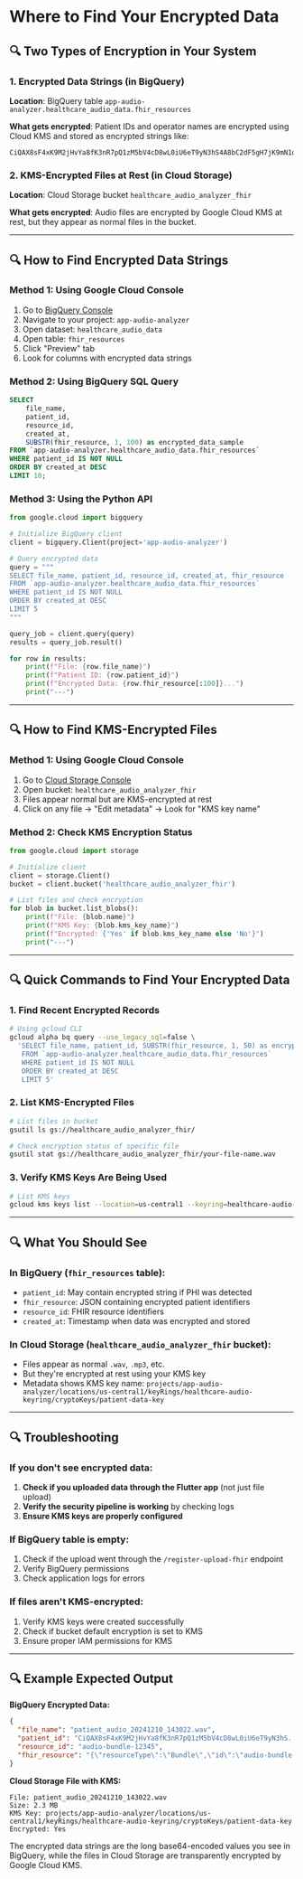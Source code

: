 # Where to Find Your Encrypted Data

## 🔍 Two Types of Encryption in Your System

### 1. **Encrypted Data Strings (in BigQuery)**
**Location**: BigQuery table `app-audio-analyzer.healthcare_audio_data.fhir_resources`

**What gets encrypted**: Patient IDs and operator names are encrypted using Cloud KMS and stored as encrypted strings like:
```
CiQAX8sF4xK9M2jHvYa8fK3nR7pQ1zM5bV4cD8wL0iU6eT9yN3hS4A8bC2dF5gH7jK9mN1qR3tV6wY8zA0cE4fH9jL2mP5rS7uX9zA2cF5hI8kN0pS3vY6zB9eH1jM4oQ7tW0yC3fI6lO9rU2xA5dG8kN1qT4wZ7cF0jM3pS6vY9zC2fH5kN8qU1tX4wA7dJ0mP3sV6yB9eH2kN5qT8wZ1dG4jM7pS0vY3zA6fI9lO2rU5xA8dK1nQ4tW7yC0fH3jM6pS9vY2zA5dH8kN1qT4wZ7cF0jM3pS6vY9zC2fH5kN8qU1tX4wA7dJ0mP3sV6yB9eH2k
```

### 2. **KMS-Encrypted Files at Rest (in Cloud Storage)**
**Location**: Cloud Storage bucket `healthcare_audio_analyzer_fhir`

**What gets encrypted**: Audio files are encrypted by Google Cloud KMS at rest, but they appear as normal files in the bucket.

---

## 🔍 How to Find Encrypted Data Strings

### Method 1: Using Google Cloud Console
1. Go to [BigQuery Console](https://console.cloud.google.com/bigquery)
2. Navigate to your project: `app-audio-analyzer`
3. Open dataset: `healthcare_audio_data`
4. Open table: `fhir_resources`
5. Click "Preview" tab
6. Look for columns with encrypted data strings

### Method 2: Using BigQuery SQL Query
```sql
SELECT 
    file_name,
    patient_id,
    resource_id,
    created_at,
    SUBSTR(fhir_resource, 1, 100) as encrypted_data_sample
FROM `app-audio-analyzer.healthcare_audio_data.fhir_resources`
WHERE patient_id IS NOT NULL
ORDER BY created_at DESC
LIMIT 10;
```

### Method 3: Using the Python API
```python
from google.cloud import bigquery

# Initialize BigQuery client
client = bigquery.Client(project='app-audio-analyzer')

# Query encrypted data
query = """
SELECT file_name, patient_id, resource_id, created_at, fhir_resource
FROM `app-audio-analyzer.healthcare_audio_data.fhir_resources`
WHERE patient_id IS NOT NULL
ORDER BY created_at DESC
LIMIT 5
"""

query_job = client.query(query)
results = query_job.result()

for row in results:
    print(f"File: {row.file_name}")
    print(f"Patient ID: {row.patient_id}")
    print(f"Encrypted Data: {row.fhir_resource[:100]}...")
    print("---")
```

---

## 🔍 How to Find KMS-Encrypted Files

### Method 1: Using Google Cloud Console
1. Go to [Cloud Storage Console](https://console.cloud.google.com/storage)
2. Open bucket: `healthcare_audio_analyzer_fhir`
3. Files appear normal but are KMS-encrypted at rest
4. Click on any file → "Edit metadata" → Look for "KMS key name"

### Method 2: Check KMS Encryption Status
```python
from google.cloud import storage

# Initialize client
client = storage.Client()
bucket = client.bucket('healthcare_audio_analyzer_fhir')

# List files and check encryption
for blob in bucket.list_blobs():
    print(f"File: {blob.name}")
    print(f"KMS Key: {blob.kms_key_name}")
    print(f"Encrypted: {'Yes' if blob.kms_key_name else 'No'}")
    print("---")
```

---

## 🔍 Quick Commands to Find Your Encrypted Data

### 1. Find Recent Encrypted Records
```bash
# Using gcloud CLI
gcloud alpha bq query --use_legacy_sql=false \
  'SELECT file_name, patient_id, SUBSTR(fhir_resource, 1, 50) as encrypted_sample 
   FROM `app-audio-analyzer.healthcare_audio_data.fhir_resources` 
   WHERE patient_id IS NOT NULL 
   ORDER BY created_at DESC 
   LIMIT 5'
```

### 2. List KMS-Encrypted Files
```bash
# List files in bucket
gsutil ls gs://healthcare_audio_analyzer_fhir/

# Check encryption status of specific file
gsutil stat gs://healthcare_audio_analyzer_fhir/your-file-name.wav
```

### 3. Verify KMS Keys Are Being Used
```bash
# List KMS keys
gcloud kms keys list --location=us-central1 --keyring=healthcare-audio-keyring
```

---

## 🔍 What You Should See

### In BigQuery (`fhir_resources` table):
- `patient_id`: May contain encrypted string if PHI was detected
- `fhir_resource`: JSON containing encrypted patient identifiers
- `resource_id`: FHIR resource identifiers
- `created_at`: Timestamp when data was encrypted and stored

### In Cloud Storage (`healthcare_audio_analyzer_fhir` bucket):
- Files appear as normal `.wav`, `.mp3`, etc.
- But they're encrypted at rest using your KMS key
- Metadata shows KMS key name: `projects/app-audio-analyzer/locations/us-central1/keyRings/healthcare-audio-keyring/cryptoKeys/patient-data-key`

---

## 🔍 Troubleshooting

### If you don't see encrypted data:
1. **Check if you uploaded data through the Flutter app** (not just file upload)
2. **Verify the security pipeline is working** by checking logs
3. **Ensure KMS keys are properly configured**

### If BigQuery table is empty:
1. Check if the upload went through the `/register-upload-fhir` endpoint
2. Verify BigQuery permissions
3. Check application logs for errors

### If files aren't KMS-encrypted:
1. Verify KMS keys were created successfully
2. Check if bucket default encryption is set to KMS
3. Ensure proper IAM permissions for KMS

---

## 🔍 Example Expected Output

**BigQuery Encrypted Data:**
```json
{
  "file_name": "patient_audio_20241210_143022.wav",
  "patient_id": "CiQAX8sF4xK9M2jHvYa8fK3nR7pQ1zM5bV4cD8wL0iU6eT9yN3hS...",
  "resource_id": "audio-bundle-12345",
  "fhir_resource": "{\"resourceType\":\"Bundle\",\"id\":\"audio-bundle-12345\",\"entry\":[{\"resource\":{\"resourceType\":\"Patient\",\"id\":\"CiQAX8sF4xK9M2jHvYa8...\"}}]}"
}
```

**Cloud Storage File with KMS:**
```
File: patient_audio_20241210_143022.wav
Size: 2.3 MB
KMS Key: projects/app-audio-analyzer/locations/us-central1/keyRings/healthcare-audio-keyring/cryptoKeys/patient-data-key
Encrypted: Yes
```

The encrypted data strings are the long base64-encoded values you see in BigQuery, while the files in Cloud Storage are transparently encrypted by Google Cloud KMS. 